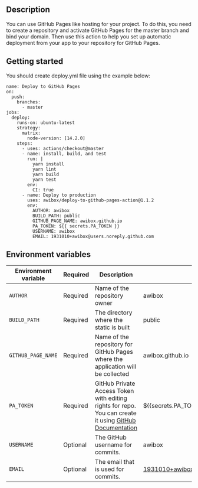 ## Description
You can use GitHub Pages like hosting for your project. 
To do this, you need to create a repository and activate GitHub Pages for the master branch and bind your domain.
Then use this action to help you set up automatic deployment from your app to your repository for GitHub Pages.

## Getting started
You should create deploy.yml file using the example below:
```
name: Deploy to GitHub Pages
on:
  push:
    branches:
      - master
jobs:
  deploy:
    runs-on: ubuntu-latest
    strategy:
      matrix:
        node-version: [14.2.0]
    steps:
      - uses: actions/checkout@master
      - name: install, build, and test
        run: |
          yarn install
          yarn lint
          yarn build
          yarn test
        env:
          CI: true
      - name: Deploy to production
        uses: awibox/deploy-to-github-pages-action@1.1.2
        env:
          AUTHOR: awibox
          BUILD_PATH: public
          GITHUB_PAGE_NAME: awibox.github.io
          PA_TOKEN: ${{ secrets.PA_TOKEN }}
          USERNAME: awibox
          EMAIL: 1931010+awibox@users.noreply.github.com
```

## Environment variables
|Environment variable|Required|Description|Example|
|--------------------|--------|-----------|-------|
|`AUTHOR`|Required|Name of the repository owner|awibox|
|`BUILD_PATH`|Required|The directory where the static is built| public
|`GITHUB_PAGE_NAME`|Required|Name of the repository for GitHub Pages where the application will be collected|awibox.github.io|
|`PA_TOKEN`|Required|GitHub Private Access Token with editing rights for repo. You can create it using [GitHub Documentation](https://help.github.com/en/articles/creating-a-personal-access-token-for-the-command-line)|${{secrets.PA_TOKEN}}|
|`USERNAME`|Optional|The GitHub username for commits.|awibox|
|`EMAIL`|Optional|The email that is used for commits.|1931010+awibox@users.noreply.github.com|

